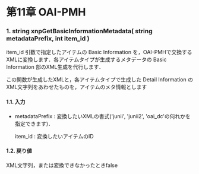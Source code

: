# 第11章 OAI-PMH

### 1. string xnpGetBasicInformationMetadata\( string metadataPrefix, int item\_id \)

item\_id 引数で指定したアイテムの Basic Information を，OAI-PMHで交換するXMLに変換します．各アイテムタイプが生成するメタデータの Basic Information 部のXML生成を代行します．

この関数が生成したXMLと，各アイテムタイプで生成した Detail Information のXML文字列をあわせたものを，アイテムのメタ情報とします

#### 1.1. 入力

* metadataPrefix : 変換したいXMLの書式\('junii', 'junii2', 'oai\_dc'の何れかを指定できます\)．

  item\_id : 変換したいアイテムのID

#### 1.2. 戻り値

XML文字列，または変換できなかったときfalse

